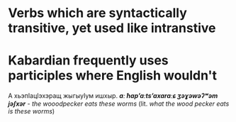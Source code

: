  # Verbs which are syntactically transitive, yet used like intranstive


# Kabardian frequently uses participles where English wouldn't

А хьэпӀацӀэхэращ жыгыуӀум ишхыр.
**_aː ħapʼaːtsʼaxaraːɕ ʒəɣəwəʔʷəm jəʃxər_** - _the wooodpecker eats these worms_ (lit. _what the wood pecker eats is these worms_)
